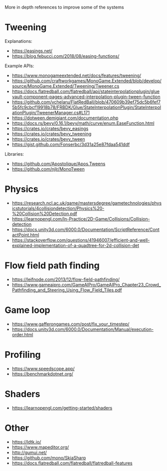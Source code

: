 More in depth references to improve some of the systems

# Tweening
Explanations:
- https://easings.net/
- https://blog.febucci.com/2018/08/easing-functions/

Example APIs:
- https://www.monogameextended.net/docs/features/tweening/
- https://github.com/craftworkgames/MonoGame.Extended/blob/develop/source/MonoGame.Extended/Tweening/Tweener.cs
- https://docs.flatredball.com/flatredball/api/stateinterpolationplugin/gluevault-component-pages-advanced-interpolation-plugin-tween-function
- https://github.com/vchelaru/FlatRedBall/blob/470609b39ef75dc5b6fef75b5fc9cbcf19918b78/FRBDK/Glue/StateInterpolationPlugin/StateInterpolationPlugin/TweenerManager.cs#L171
- https://dotween.demigiant.com/documentation.php
- https://docs.rs/bevy/0.16.1/bevy/math/curve/enum.EaseFunction.html
- https://crates.io/crates/bevy_easings
- https://crates.io/crates/bevy_tweening
- https://crates.io/crates/bevy_tween
- https://gist.github.com/Fonserbc/3d31a25e87fdaa541ddf

Libraries:
- https://github.com/Apostolique/Apos.Tweens
- https://github.com/njlr/MonoTween

# Physics
- https://research.ncl.ac.uk/game/mastersdegree/gametechnologies/physicstutorials/4collisiondetection/Physics%20-%20Collision%20Detection.pdf
- https://learnopengl.com/In-Practice/2D-Game/Collisions/Collision-detection
- https://docs.unity3d.com/6000.0/Documentation/ScriptReference/ContactPoint.html
- https://stackoverflow.com/questions/41946007/efficient-and-well-explained-implementation-of-a-quadtree-for-2d-collision-det

# Flow field path finding
- https://leifnode.com/2013/12/flow-field-pathfinding/
- https://www.gameaipro.com/GameAIPro/GameAIPro_Chapter23_Crowd_Pathfinding_and_Steering_Using_Flow_Field_Tiles.pdf

# Game loop
- https://www.gafferongames.com/post/fix_your_timestep/
- https://docs.unity3d.com/6000.0/Documentation/Manual/execution-order.html

# Profiling
- https://www.speedscope.app/
- https://benchmarkdotnet.org/

# Shaders
- https://learnopengl.com/getting-started/shaders

# Other
- https://ldtk.io/
- https://www.mapeditor.org/
- http://gumui.net/
- https://github.com/mono/SkiaSharp
- https://docs.flatredball.com/flatredball/flatredball-features